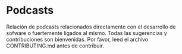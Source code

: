 # Podcasts
Relación de podcasts relacionados directamente con el desarrollo de sofware o fuertemente ligados al mismo.
Todas las sugerencias y contribuciones son bienvenidas. 
Por favor, leed el archivo CONTRIBUTING.md antes de contribuir.
